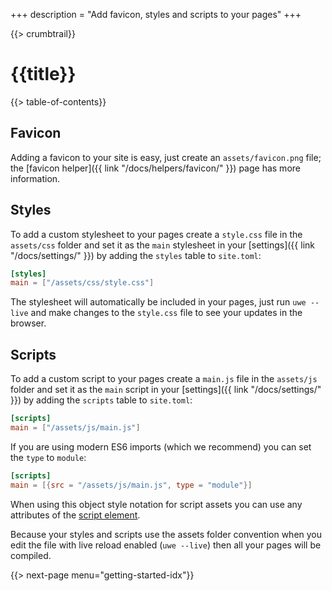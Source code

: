 +++
description = "Add favicon, styles and scripts to your pages"
+++

{{> crumbtrail}}

# {{title}}

{{> table-of-contents}}

## Favicon

Adding a favicon to your site is easy, just create an `assets/favicon.png` file; the [favicon helper]({{ link "/docs/helpers/favicon/" }}) page has more information.

## Styles

To add a custom stylesheet to your pages create a `style.css` file in the `assets/css` folder and set it as the `main` stylesheet in your [settings]({{ link "/docs/settings/" }}) by adding the `styles` table to `site.toml`:

```toml
[styles]
main = ["/assets/css/style.css"]
```

The stylesheet will automatically be included in your pages, just run `uwe --live` and make changes to the `style.css` file to see your updates in the browser.

## Scripts

To add a custom script to your pages create a `main.js` file in the `assets/js` folder and set it as the `main` script in your [settings]({{ link "/docs/settings/" }}) by adding the `scripts` table to `site.toml`:

```toml
[scripts]
main = ["/assets/js/main.js"]
```

If you are using modern ES6 imports (which we recommend) you can set the `type` to `module`:

```toml
[scripts]
main = [{src = "/assets/js/main.js", type = "module"}]
```

When using this object style notation for script assets you can use any attributes of the [script element][].

<!-- TODO: make this a note -->

Because your styles and scripts use the assets folder convention when you edit the file with live reload enabled (`uwe --live`) then all your pages will be compiled.

{{> next-page menu="getting-started-idx"}}

[script element]: https://developer.mozilla.org/en-US/docs/Web/HTML/Element/script

